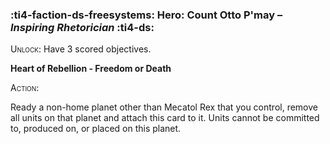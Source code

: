 ### :ti4-faction-ds-freesystems: **Hero**: Count Otto P'may – _Inspiring Rhetorician_ :ti4-ds:
<span style="font-variant:small-caps;">Unlock</span>: Have 3 scored objectives.

**Heart of Rebellion - Freedom or Death**

<span style="font-variant:small-caps;">Action</span>:

Ready a non-home planet other than Mecatol Rex that you control, remove all units on that planet and attach this card to it. Units cannot be committed to, produced on, or placed on this planet.
